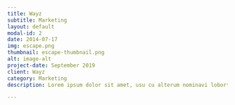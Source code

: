 ```yaml
---
title: Wayz
subtitle: Marketing
layout: default
modal-id: 2
date: 2014-07-17
img: escape.png
thumbnail: escape-thumbnail.png
alt: image-alt
project-date: September 2019
client: Wayz
category: Marketing
description: Lorem ipsum dolor sit amet, usu cu alterum nominavi lobortis. At duo novum diceret. Tantas apeirian vix et, usu sanctus postulant inciderint ut, populo diceret necessitatibus in vim. Cu eum dicam feugiat noluisse.

---
```


